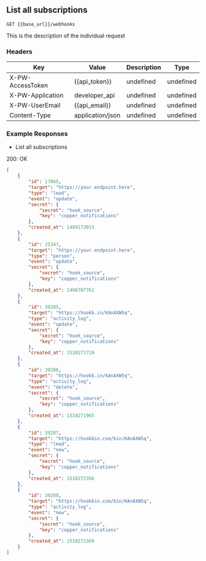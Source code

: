 ## List all subscriptions

```GET {{base_url}}/webhooks```

This is the description of the individual request

### Headers

Key | Value | Description | Type
--- | --- | --- | ---
X-PW-AccessToken | {{api_token}} | undefined | undefined
X-PW-Application | developer_api | undefined | undefined
X-PW-UserEmail | {{api_email}} | undefined | undefined
Content-Type | application/json | undefined | undefined
### Example Responses

- List all subscriptions

200: OK
```json
[
    {
        "id": 17065,
        "target": "https://your.endpoint.here",
        "type": "lead",
        "event": "update",
        "secret": {
            "secret": "hook_source",
            "key": "copper_notifications"
        },
        "created_at": 1489173015
    },
    {
        "id": 25347,
        "target": "https://your.endpoint.here",
        "type": "person",
        "event": "update",
        "secret": {
            "secret": "hook_source",
            "key": "copper_notifications"
        },
        "created_at": 1496787761
    },
    {
        "id": 39285,
        "target": "https://hookb.in/KAnAXW5q",
        "type": "activity_log",
        "event": "update",
        "secret": {
            "secret": "hook_source",
            "key": "copper_notifications"
        },
        "created_at": 1510271719
    },
    {
        "id": 39286,
        "target": "https://hookb.in/KAnAXW5q",
        "type": "activity_log",
        "event": "delete",
        "secret": {
            "secret": "hook_source",
            "key": "copper_notifications"
        },
        "created_at": 1510271965
    },
    {
        "id": 39287,
        "target": "https://hookbin.com/bin/KAnAXW5q",
        "type": "lead",
        "event": "new",
        "secret": {
            "secret": "hook_source",
            "key": "copper_notifications"
        },
        "created_at": 1510272356
    },
    {
        "id": 39288,
        "target": "https://hookbin.com/bin/KAnAXW5q",
        "type": "activity_log",
        "event": "new",
        "secret": {
            "secret": "hook_source",
            "key": "copper_notifications"
        },
        "created_at": 1510272369
    }
]
```
